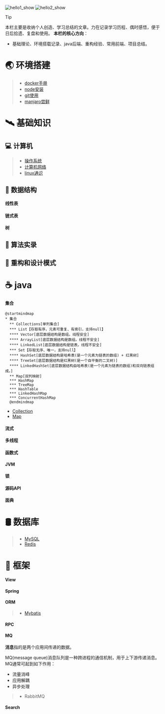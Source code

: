 <link rel="stylesheet" href="https://lizhuo-file.oss-cn-hangzhou.aliyuncs.com/docsify-note/css/local.css" type="text/css">

![hello1_show](https://lizhuo-file.oss-cn-hangzhou.aliyuncs.com/docsify-note/media/img/hello1.png ':class=hello1_show')
![hello2_show](https://lizhuo-file.oss-cn-hangzhou.aliyuncs.com/docsify-note/media/img/hello2.png ':class=hello2_show')

> [!TIP]
> 本栏主要是收纳个人创造、学习总结的文章。力在记录学习历程、偶时感悟，便于日后拾遗、复盘和使用。
>  **本栏的核心方向**：
> + 基础理论、环境搭载记录、java后端、重构经验、常用前端、项目总结。

# 🌏 环境搭建
> + [docker手册](article/environment/docker.md)
> + [node安装](article/environment/node.md)
> + [git使用](article/environment/git.md)
> + [manjaro尝鲜](article/environment/manjaro.md)


# 🛰️ 基础知识

## 💻 计算机
> + [操作系统](article/basis/operating_system.md)
> + [计算机网络](article/basis/network.md)
> + [linux通识](article/basis/linux.md)

## 🎰 数据结构
<!-- tabs:start -->
#### **线性表**

#### **链式表**

#### **树**

<!-- tabs:end -->

## 🧮 算法实录

## 🧱 重构和设计模式

# ☕ java
<!-- tabs:start -->
#### **集合**
```plantuml
@startmindmap
* 集合
  ** Collections[单列集合]
  *** List【存取有序，元素可重复、有索引，支持null】
  **** Vector[底层数据结构是数组。线程安全]
  **** ArrayList[底层数据结构是数组。线程不安全]
  **** LinkedList[底层数据结构是链表。线程不安全]
  *** Set【存取无序、唯一，支持null】
  **** HashSet[底层数据结构是哈希表(是一个元素为链表的数组) + 红黑树]
  **** TreeSet[底层数据结构是红黑树(是一个自平衡的二叉树)]
  **** LinkedHashSet[底层数据结构由哈希表(是一个元素为链表的数组)和双向链表组成。]
  ** Map[双列映射]
  *** HashMap
  *** TreeMap
  *** HashTable
  *** LinkedHashMap
  *** ConcurrentHashMap
  @endmindmap
```
+ [Collection](article/java/java_collection.md?id=collection)
+ [Map](article/java/java_collection.md?id=map)

#### **流式**

#### **多线程**

#### **函数式**

#### **JVM**

#### **锁**

#### **源码API**

#### **面典**

<!-- tabs:end -->

# 🛢️ 数据库
> + [MySQL](article/database/MySQL.md)
> + [Redis](article/database/Redis.md)

# 🛴 框架
<!-- tabs:start -->
#### **View**

#### **Spring**

#### **ORM**
> + [Mybatis](article/frame/mybatis.md)
#### **RPC**

#### **MQ**

**消息**指的是两个应用间传递的数据。

MQ(message queue)消息队列是一种跨进程的通信机制，用于上下游传递消息。MQ通常可起到如下作用：

+ 流量消峰
+ 应用解耦
+ 异步处理

> + RabbitMQ

#### **Search**

<!-- tabs:end -->
